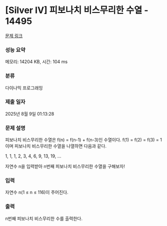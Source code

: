 # [Silver IV] 피보나치 비스무리한 수열 - 14495 

[문제 링크](https://www.acmicpc.net/problem/14495) 

### 성능 요약

메모리: 14204 KB, 시간: 104 ms

### 분류

다이나믹 프로그래밍

### 제출 일자

2025년 8월 9일 01:13:28

### 문제 설명

<p>피보나치 비스무리한 수열은 f(n) = f(n-1) + f(n-3)인 수열이다. f(1) = f(2) = f(3) = 1이며 피보나치 비스무리한 수열을 나열하면 다음과 같다.</p>

<p>1, 1, 1, 2, 3, 4, 6, 9, 13, 19, ...</p>

<p>자연수 n을 입력받아 n번째 피보나치 비스무리한 수열을 구해보자!</p>

### 입력 

 <p>자연수 n(1 ≤ n ≤ 116)이 주어진다.</p>

### 출력 

 <p>n번째 피보나치 비스무리한 수를 출력한다.</p>

